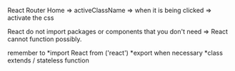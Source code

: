 React Router
  <NavLink exact activeClassName='active' to='/'>Home</NavLink>
    => activeClassName => when it is being clicked => activate the css

React
  do not import packages or components that you don't need => React cannot function possibly.

  remember to 
    *import React from ('react')
    *export when necessary
    *class extends / stateless function
